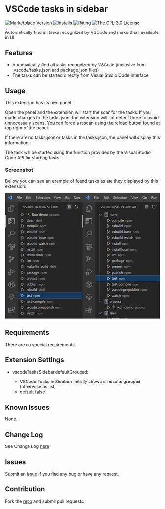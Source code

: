 # VSCode tasks in sidebar

[![Marketplace Version](https://img.shields.io/vscode-marketplace/v/iulian-radu-at.vscode-tasks-sidebar)](https://marketplace.visualstudio.com/items?itemName=iulian-radu-at.vscode-tasks-sidebar)
[![Installs](https://img.shields.io/vscode-marketplace/i/iulian-radu-at.vscode-tasks-sidebar)](https://marketplace.visualstudio.com/items?itemName=iulian-radu-at.vscode-tasks-sidebar)
[![Rating](https://img.shields.io/vscode-marketplace/r/iulian-radu-at.vscode-tasks-sidebar)](https://marketplace.visualstudio.com/items?itemName=iulian-radu-at.vscode-tasks-sidebar)
<a href="http://opensource.org/licenses/GPL-3.0" target="_blank" rel="noreferrer noopener"><img src="https://img.shields.io/badge/license-GPL-orange.png?color=blue&amp;style=flat-square" alt="The GPL-3.0 License"></a>

Automatically find all tasks recognized by VSCode and make them available in UI.

## Features

- Automatically find all tasks recognized by VSCode (inclusive from .vscode/tasks.json and package.json files)
- The tasks can be started directly from Visual Studio Code interface

## Usage

This extension has its own panel.

Open the panel and the extension will start the scan for the tasks.
If you made changes to the tasks.json, the extension will not detect these to avoid unnecessary scans.
You can force a rescan using the reload button found at top right of the panel.

If there are no tasks.json or tasks in the tasks.json, the panel will display this information.

The task will be started using the function provided by the Visual Studio Code API for starting tasks.

### Screenshot

Bellow you can see an example of found tasks as are they displayed by this extension:

![VSCode tasks in sidebar](images/screenshot.png)

## Requirements

There are no special requirements.

## Extension Settings

- vscodeTasksSidebar.defaultGrouped:

  - VSCode Tasks in Sidebar: initially shows all results grouped (otherwise as list)
  - default false

## Known Issues

None.

## Change Log

See Change Log [here](CHANGELOG.md)

## Issues

Submit an [issue](https://github.com/iulian-radu-at/vscode-tasks-sidebar/issues) if you find any bug or have any request.

## Contribution

Fork the [repo](https://github.com/iulian-radu-at/vscode-tasks-sidebar) and submit pull requests.
